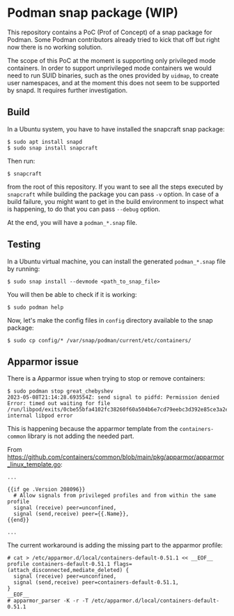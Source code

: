 # Podman snap package (WIP)

This repository contains a PoC (Prof of Concept) of a snap package for Podman.
Some Podman contributors already tried to kick that off but right now there is
no working solution.

The scope of this PoC at the moment is supporting only privileged mode
containers. In order to support unprivileged mode containers we would
need to run SUID binaries, such as the ones provided by `uidmap`, to
create user namespaces, and at the moment this does not seem to be
supported by snapd. It requires further investigation.

## Build

In a Ubuntu system, you have to have installed the snapcraft snap package:

```
$ sudo apt install snapd
$ sudo snap install snapcraft
```

Then run:

```
$ snapcraft
```

from the root of this repository. If you want to see all the steps executed by
`snapcraft` while building the package you can pass `-v` option. In case of a
build failure, you might want to get in the build environment to inspect what
is happening, to do that you can pass `--debug` option.

At the end, you will have a `podman_*.snap` file.

## Testing

In a Ubuntu virtual machine, you can install the generated
`podman_*.snap` file by running:

```
$ sudo snap install --devmode <path_to_snap_file>
```

You will then be able to check if it is working:

```
$ sudo podman help
```

Now, let's make the config files in `config` directory available to the snap
package:

```
$ sudo cp config/* /var/snap/podman/current/etc/containers/
```

## Apparmor issue

There is a Apparmor issue when trying to stop or remove containers:

```
$ sudo podman stop great_chebyshev
2023-05-08T21:14:28.693554Z: send signal to pidfd: Permission denied
Error: timed out waiting for file /run/libpod/exits/0cbe55bfa4102fc38260f60a504b6e7cd79eebc3d392e85ce3a2eaf048b585f4: internal libpod error
```

This is happening because the apparmor template from the `containers-common`
library is not adding the needed part.

From https://github.com/containers/common/blob/main/pkg/apparmor/apparmor_linux_template.go:

```
...

{{if ge .Version 208096}}
  # Allow signals from privileged profiles and from within the same profile
  signal (receive) peer=unconfined,
  signal (send,receive) peer={{.Name}},
{{end}}

...
```

The current workaround is adding the missing part to the apparmor profile:

```
# cat > /etc/apparmor.d/local/containers-default-0.51.1 << __EOF__
profile containers-default-0.51.1 flags=(attach_disconnected,mediate_deleted) {
  signal (receive) peer=unconfined,
  signal (send,receive) peer=containers-default-0.51.1,
}
__EOF__
# apparmor_parser -K -r -T /etc/apparmor.d/local/containers-default-0.51.1
```
